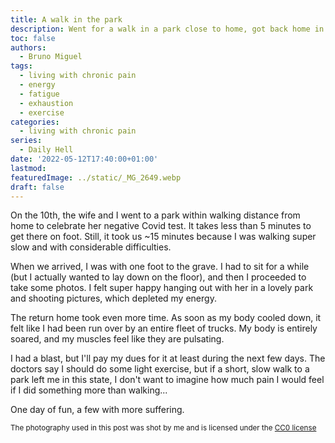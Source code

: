 ```yaml
---
title: A walk in the park
description: Went for a walk in a park close to home, got back home in a ton of pain
toc: false
authors:
  - Bruno Miguel
tags:
  - living with chronic pain
  - energy
  - fatigue
  - exhaustion
  - exercise
categories:
  - living with chronic pain
series:
  - Daily Hell
date: '2022-05-12T17:40:00+01:00'
lastmod:
featuredImage: ../static/_MG_2649.webp
draft: false
---
```


On the 10th, the wife and I went to a park within walking distance from home to celebrate her negative Covid test. It takes less than 5 minutes to get there on foot. Still, it took us ~15 minutes because I was walking super slow and with considerable difficulties.

When we arrived, I was with one foot to the grave. I had to sit for a while (but I actually wanted to lay down on the floor), and then I proceeded to take some photos. I felt super happy hanging out with her in a lovely park and shooting pictures, which depleted my energy.

The return home took even more time. As soon as my body cooled down, it felt like I had been run over by an entire fleet of trucks. My body is entirely soared, and my muscles feel like they are pulsating.

I had a blast, but I'll pay my dues for it at least during the next few days. The doctors say I should do some light exercise, but if a short, slow walk to a park left me in this state, I don't want to imagine how much pain I would feel if I did something more than walking...

One day of fun, a few with more suffering.

<small>The photography used in this post was shot by me and is licensed under the [CC0 license](https://creativecommons.org/publicdomain/zero/1.0/deed.en)</small>
